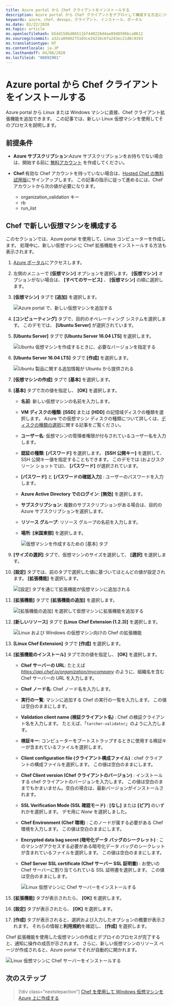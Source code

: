 ```yaml
---
title: Azure portal から Chef クライアントをインストールする
description: Azure portal から Chef クライアントをデプロイして構成する方法について説明します
keywords: azure、chef、devops、クライアント、インストール、ポータル
ms.date: 02/22/2020
ms.topic: article
ms.openlocfilehash: b5dd158bd06511bf440228d4ae0948596bca0612
ms.sourcegitcommit: a32ca0946275165ce24216c6fa243ec21d6c9193
ms.translationtype: HT
ms.contentlocale: ja-JP
ms.lasthandoff: 04/08/2020
ms.locfileid: "80892901"
---
```

# <a name="install-the-chef-client-from-the-azure-portal"></a>Azure portal から Chef クライアントをインストールする
Azure portal から Linux または Windows マシンに直接、Chef クライアント拡張機能を追加できます。 この記事では、新しい Linux 仮想マシンを使用してそのプロセスを説明します。

## <a name="prerequisites"></a>前提条件

- **Azure サブスクリプション**:Azure サブスクリプションをお持ちでない場合は、開始する前に [無料アカウント](https://azure.microsoft.com/free/?ref=microsoft.com&utm_source=microsoft.com&utm_medium=docs&utm_campaign=visualstudio) を作成してください。

- **Chef**:有効な Chef アカウントを持っていない場合は、[Hosted Chef の無料試用版](https://manage.chef.io/signup)にサインアップします。 この記事の指示に従って進めるには、Chef アカウントから次の値が必要になります。
  - organization_validation キー
  - rb
  - run_list

## <a name="configure-a-new-virtual-machine-with-chef"></a>Chef で新しい仮想マシンを構成する

このセクションでは、Azure portal を使用して、Linux コンピューターを作成します。 処理中に、新しい仮想マシンに Chef 拡張機能をインストールする方法も表示されます。

1. [Azure ポータル](https://portal.azure.com)にアクセスします。

1. 左側のメニューで **[仮想マシン]** オプションを選択します。 **[仮想マシン]** オプションがない場合は、 **[すべてのサービス]** 、 **[仮想マシン]** の順に選択します。

1. **[仮想マシン]** タブで **[追加]** を選択します。

    ![Azure portal で、新しい仮想マシンを追加する](./media/client-install-from-azure-portal/add-vm.png)

1. **[コンピューティング]** タブで、目的のオペレーティング システムを選択します。 このデモでは、 **[Ubuntu Server]** が選択されています。

1. **[Ubuntu Server]** タブで **[Ubuntu Server 16.04 LTS]** を選択します。

    ![Ubuntu 仮想マシンを作成するときに、必要なバージョンを指定する](./media/client-install-from-azure-portal/ubuntu-server-version.png)

1. **[Ubuntu Server 16.04 LTS]** タブで **[作成]** を選択します。

    ![Ubuntu 製品に関する追加情報が Ubuntu から提供される](./media/client-install-from-azure-portal/create-vm.png)

1. **[仮想マシンの作成]** タブで **[基本]** を選択します。

1. **[基本]** タブで次の値を指定し、 **[OK]** を選択します。

   - **名前**: 新しい仮想マシンの名前を入力します。
   - **VM ディスクの種類**: **[SSD]** または **[HDD]** の記憶域ディスクの種類を選択します。 Azure での仮想マシン ディスクの種類について詳しくは、[ディスクの種類の選択](https://docs.microsoft.com/azure/virtual-machines/windows/disks-types)に関する記事をご覧ください。
   - **ユーザー名**: 仮想マシンの管理者権限が付与されているユーザー名を入力します。
   - **認証の種類**: **[パスワード]** を選択します。 **[SSH 公開キー]** を選択して、SSH 公開キー値を指定することもできます。 このデモでは (およびスクリーン ショットでは)、 **[パスワード]** が選択されています。
   - **[パスワード]** と **[パスワードの確認入力]** : ユーザーのパスワードを入力します。
   - **Azure Active Directory でのログイン**: **[無効]** を選択します。
   - **サブスクリプション**: 複数のサブスクリプションがある場合は、目的の Azure サブスクリプションを選択します。
   - **リソース グループ**: リソース グループの名前を入力します。
   - **場所**: **[米国東部]** を選択します。

     ![仮想マシンを作成するための [基本] タブ](./media/client-install-from-azure-portal/add-vm-basics.png)

1. **[サイズの選択]** タブで、仮想マシンのサイズを選択して、 **[選択]** を選択します。

1. **[設定]** タブでは、前のタブで選択した値に基づいてほとんどの値が設定されます。 **[拡張機能]** を選択します。

     ![[設定] タブを通じて拡張機能が仮想マシンに追加される](./media/client-install-from-azure-portal/add-vm-select-extensions.png)

1. **[拡張機能]** タブで **[拡張機能の追加]** を選択します。

     ![[拡張機能の追加] を選択して仮想マシンに拡張機能を追加する](./media/client-install-from-azure-portal/add-vm-add-extension.png)

1. **[新しいリソース]** タブで **[Linux Chef Extension (1.2.3)]** を選択します。

     ![Linux および Windows の仮想マシン向けの Chef の拡張機能](./media/client-install-from-azure-portal/select-linux-chef-extension.png)

1. **[Linux Chef Extension]** タブで **[作成]** を選択します。

1. **[拡張機能のインストール]** タブで次の値を指定し、 **[OK]** を選択します。

    - **Chef サーバーの URL**: たとえば *https://api.chef.io/organization/mycompany* のように、組織名を含む Chef サーバーの URL を入力します。
    - **Chef ノード名**: Chef ノード名を入力します。
    - **実行の一覧**: マシンに追加する Chef の実行の一覧を入力します。 この値は空白のままにします。
    - **Validation client name (検証クライアント名)** : Chef の検証クライアント名を入力します。 たとえば、「`tarcher-validator`」のように入力します。
    - **検証キー**: コンピューターをブートストラップするときに使用する検証キーが含まれているファイルを選択します。
    - **Client configuration file (クライアント構成ファイル)** : chef クライアントの構成ファイルを選択します。 この値は空白のままにします。
    - **Chef Client version (Chef クライアントのバージョン)** : インストールする chef クライアントのバージョンを入力します。 この値は空白のままでもかまいません。空白の場合は、最新バージョンがインストールされます。
    - **SSL Verification Mode (SSL 確認モード)** : **[なし]** または **[ピア]** のいずれかを選択します。 デモ用に *None* を選択しました。
    - **Chef Environment (Chef 環境)** : このノードが属する必要がある Chef 環境を入力します。 この値は空白のままにします。
    - **Encrypted data bag secret (暗号化データ バッグのシークレット)** : このマシンがアクセスする必要がある暗号化データ バッグのシークレットが含まれているファイルを選択します。 この値は空白のままにします。
    - **Chef Server SSL certificate (Chef サーバー SSL 証明書)** : お使いの Chef サーバーに割り当てられている SSL 証明書を選択します。 この値は空白のままにします。

      ![Linux 仮想マシンに Chef サーバーをインストールする](./media/client-install-from-azure-portal/install-extension.png)

1. **[拡張機能]** タブが表示されたら、 **[OK]** を選択します。

1. **[設定]** タブが表示されたら、 **[OK]** を選択します。

1. **[作成]** タブが表示されると、選択および入力したオプションの概要が表示されます。 それらの情報と**利用規約**を確認し、 **[作成]** を選択します。

Chef 拡張機能を使用した仮想マシンの作成とデプロイのプロセスが完了すると、通知に操作の成否が示されます。 さらに、新しい仮想マシンのリソース ページが作成されると、Azure portal でそれが自動的に開かれます。

![Linux 仮想マシンに Chef サーバーをインストールする](./media/client-install-from-azure-portal/resource-created.png)

## <a name="next-steps"></a>次のステップ

> [!div class="nextstepaction"] 
> [Chef を使用して Windows 仮想マシンを Azure 上に作成する](windows-vm-configure.md)